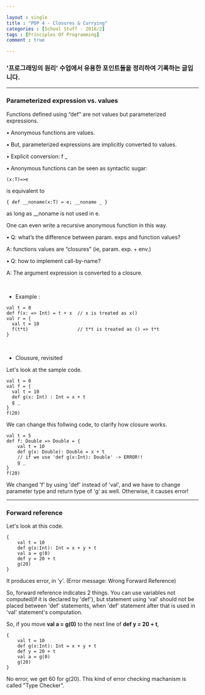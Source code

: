 ```yaml
---

layout : single
title : "POP 4 - Closures & Currying"
categories : [School Stuff - 2018/2]
tags : [Principles Of Programming]
comment : true

---
```


### '프로그래밍의 원리' 수업에서 유용한 포인트들을 정리하여 기록하는 글입니다.

---

### Parameterized expression vs. values

Functions defined using “def” are not values but parameterized 
expressions.

• Anonymous functions are values.

• But, parameterized expressions are implicitly converted to values.

• Explicit conversion: f _

• Anonymous functions can be seen as syntactic sugar:

~~~
(x:T)=>e
~~~

is equivalent to 

~~~
{ def __noname(x:T) = e; __noname _ }
~~~

as long as __noname is not used in e.


One can even write a recursive anonymous function in this way.

• Q: what’s the difference between param. exps and function values?

A: functions values are “closures” (ie, param. exp. + env.)

• Q: how to implement call-by-name?

A: The argument expression is converted to a closure.

<br/>

- Example :

~~~
val t = 0
def f(x: => Int) = t + x  // x is treated as x()
val r = {
  val t = 10
  f(t*t)                  // t*t is treated as () => t*t
}
~~~

<br/>

- Clousure, revisited

Let's look at the sample code.

~~~
val t = 0
val f = {
  val t = 10
  def g(x: Int) : Int = x + t
  g _
}
f(20)
~~~

We can change this follwing code, to clarify how closure works.

~~~
val t = 5
def f: Double => Double = {
    val t = 10
    def g(x: Double): Double = x + t
    // if we use 'def g(x:Int): Double' -> ERROR!!
    g _
}
f(20)
~~~

We changed 'f' by using 'def' instead of 'val', and we have to change parameter type and return type of 'g' as well. Otherwise, it causes error!


---

### Forward reference

Let's look at this code.

~~~
{
    val t = 10
    def g(x:Int): Int = x + y + t
    val a = g(0)
    def y = 20 + t
    g(20)
}
~~~

It produces error, in 'y'. (Error message: Wrong Forward Reference)

So, forward reference indicates 2 things. You can use variables not computed(if it is declared by 'def'), but statement using 'val' should not be placed between 'def' statements, when 'def' statement after that is used in 'val' statement's computation.

So, if you move **val a = g(0)** to the next line of **def y = 20 + t**,

~~~
{
    val t = 10
    def g(x:Int): Int = x + y + t
    def y = 20 + t
    val a = g(0)
    g(20)
}
~~~

No error, we get 60 for g(20). This kind of error checking machanism is called "Type Checker".